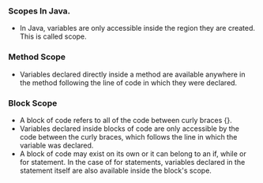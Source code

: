 ### Scopes In Java.
* In Java, variables are only accessible inside the region they are created. This is called scope.

### Method Scope
* Variables declared directly inside a method are available anywhere in the method following 
  the line of code in which they were declared.

### Block Scope
* A block of code refers to all of the code between curly braces {}.
* Variables declared inside blocks of code are only accessible by the code between the curly braces, 
  which follows the line in which the variable was declared.
* A block of code may exist on its own or it can belong to an if, while or for statement. 
  In the case of for statements, variables declared in the statement itself are also available 
  inside the block's scope.